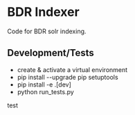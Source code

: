 # BDR Indexer

Code for BDR solr indexing.

## Development/Tests

- create & activate a virtual environment
- pip install --upgrade pip setuptools
- pip install -e .[dev]
- python run\_tests.py

test
